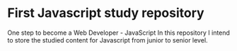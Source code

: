 # First Javascript study repository
One step to become a Web Developer - JavaScript
In this repository I intend to store the studied content for Javascript from junior to senior level.
